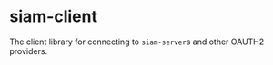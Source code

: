 siam-client
===========

The client library for connecting to ``siam-server``s and other OAUTH2 providers.
